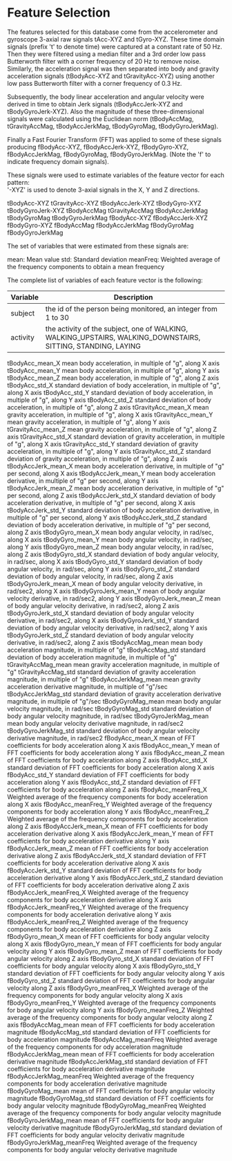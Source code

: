 Feature Selection 
=================

The features selected for this database come from the accelerometer and gyroscope 3-axial raw signals tAcc-XYZ and tGyro-XYZ. These time domain signals (prefix 't' to denote time) were captured at a constant rate of 50 Hz. Then they were filtered using a median filter and a 3rd order low pass Butterworth filter with a corner frequency of 20 Hz to remove noise. Similarly, the acceleration signal was then separated into body and gravity acceleration signals (tBodyAcc-XYZ and tGravityAcc-XYZ) using another low pass Butterworth filter with a corner frequency of 0.3 Hz. 

Subsequently, the body linear acceleration and angular velocity were derived in time to obtain Jerk signals (tBodyAccJerk-XYZ and tBodyGyroJerk-XYZ). Also the magnitude of these three-dimensional signals were calculated using the Euclidean norm (tBodyAccMag, tGravityAccMag, tBodyAccJerkMag, tBodyGyroMag, tBodyGyroJerkMag). 

Finally a Fast Fourier Transform (FFT) was applied to some of these signals producing fBodyAcc-XYZ, fBodyAccJerk-XYZ, fBodyGyro-XYZ, fBodyAccJerkMag, fBodyGyroMag, fBodyGyroJerkMag. (Note the 'f' to indicate frequency domain signals). 

These signals were used to estimate variables of the feature vector for each pattern:  
'-XYZ' is used to denote 3-axial signals in the X, Y and Z directions.

tBodyAcc-XYZ
tGravityAcc-XYZ
tBodyAccJerk-XYZ
tBodyGyro-XYZ
tBodyGyroJerk-XYZ
tBodyAccMag
tGravityAccMag
tBodyAccJerkMag
tBodyGyroMag
tBodyGyroJerkMag
fBodyAcc-XYZ
fBodyAccJerk-XYZ
fBodyGyro-XYZ
fBodyAccMag
fBodyAccJerkMag
fBodyGyroMag
fBodyGyroJerkMag

The set of variables that were estimated from these signals are: 

mean: Mean value
std: Standard deviation
meanFreq: Weighted average of the frequency components to obtain a mean frequency


The complete list of variables of each feature vector is the following:

 Variable  | Description 
 --------- | ----------- 
 subject   | the id of the person being monitored, an integer from 1 to 30|
activity|the activity of the subject, one of WALKING, WALKING_UPSTAIRS, WALKING_DOWNSTAIRS, SITTING, STANDING, LAYING



tBodyAcc_mean_X		mean body acceleration, in multiple of "g", along X axis
tBodyAcc_mean_Y		mean body acceleration, in multiple of "g", along Y axis     
tBodyAcc_mean_Z		mean body acceleration, in multiple of "g", along Z axis
tBodyAcc_std_X		standard deviation of body acceleration, in multiple of "g", along X axis
tBodyAcc_std_Y		standard deviation of body acceleration, in multiple of "g", along Y axis
tBodyAcc_std_Z		standard deviation of body acceleration, in multiple of "g", along Z axis
tGravityAcc_mean_X	mean gravity acceleration, in multiple of "g", along X axis
tGravityAcc_mean_Y	mean gravity acceleration, in multiple of "g", along Y axis
tGravityAcc_mean_Z	mean gravity acceleration, in multiple of "g", along Z axis
tGravityAcc_std_X	standard deviation of gravity acceleration, in multiple of "g", along X axis
tGravityAcc_std_Y	standard deviation of gravity acceleration, in multiple of "g", along Y axis
tGravityAcc_std_Z	standard deviation of gravity acceleration, in multiple of "g", along Z axis
tBodyAccJerk_mean_X	mean body acceleration derivative, in multiple of "g" per second, along X axis
tBodyAccJerk_mean_Y	mean body acceleration derivative, in multiple of "g" per second, along Y axis
tBodyAccJerk_mean_Z	mean body acceleration derivative, in multiple of "g" per second, along Z axis
tBodyAccJerk_std_X	standard deviation of body acceleration derivative, in multiple of "g" per second, along X axis
tBodyAccJerk_std_Y	standard deviation of body acceleration derivative, in multiple of "g" per second, along Y axis
tBodyAccJerk_std_Z	standard deviation of body acceleration derivative, in multiple of "g" per second, along Z axis
tBodyGyro_mean_X	mean body angular velocity, in rad/sec, along X axis
tBodyGyro_mean_Y	mean body angular velocity, in rad/sec, along Y axis
tBodyGyro_mean_Z	mean body angular velocity, in rad/sec, along Z axis
tBodyGyro_std_X		standard deviation of body angular velocity, in rad/sec, along X axis
tBodyGyro_std_Y		standard deviation of body angular velocity, in rad/sec, along Y axis
tBodyGyro_std_Z		standard deviation of body angular velocity, in rad/sec, along Z axis
tBodyGyroJerk_mean_X	mean of body angular velocity derivative, in rad/sec2, along X axis
tBodyGyroJerk_mean_Y	mean of body angular velocity derivative, in rad/sec2, along Y axis
tBodyGyroJerk_mean_Z	mean of body angular velocity derivative, in rad/sec2, along Z axis
tBodyGyroJerk_std_X		standard deviation of body angular velocity derivative, in rad/sec2, along X axis
tBodyGyroJerk_std_Y		standard deviation of body angular velocity derivative, in rad/sec2, along Y axis
tBodyGyroJerk_std_Z		standard deviation of body angular velocity derivative, in rad/sec2, along Z axis
tBodyAccMag_mean		mean body acceleration magnitude, in multiple of "g"
tBodyAccMag_std			standard deviation of body acceleration magnitude, in multiple of "g"
tGravityAccMag_mean		mean gravity acceleration magnitude, in multiple of "g"
tGravityAccMag_std		standard deviation of gravity acceleration magnitude, in multiple of "g"
tBodyAccJerkMag_mean	mean gravity acceleration derivative magnitude, in multiple of "g"/sec
tBodyAccJerkMag_std		standard deviation of gravity acceleration derivative magnitude, in multiple of "g"/sec
tBodyGyroMag_mean		mean body angular velocity magnitude, in rad/sec
tBodyGyroMag_std		standard deviation of body angular velocity magnitude, in rad/sec
tBodyGyroJerkMag_mean	mean body angular velocity derivative magnitude, in rad/sec2
tBodyGyroJerkMag_std	standard deviation of body angular velocity derivative magnitude, in rad/sec2
fBodyAcc_mean_X			mean of FFT coefficients for body acceleration along X axis
fBodyAcc_mean_Y			mean of FFT coefficients for body acceleration along Y axis
fBodyAcc_mean_Z			mean of FFT coefficients for body acceleration along Z axis
fBodyAcc_std_X			standard deviation of FFT coefficients for body acceleration along X axis
fBodyAcc_std_Y			standard deviation of FFT coefficients for body acceleration along Y axis
fBodyAcc_std_Z			standard deviation of FFT coefficients for body acceleration along Z axis
fBodyAcc_meanFreq_X		Weighted average of the frequency components for body acceleration along X axis
fBodyAcc_meanFreq_Y		Weighted average of the frequency components for body acceleration along Y axis
fBodyAcc_meanFreq_Z		Weighted average of the frequency components for body acceleration along Z axis
fBodyAccJerk_mean_X		mean of FFT coefficients for body acceleration derivative along X axis
fBodyAccJerk_mean_Y		mean of FFT coefficients for body acceleration derivative along Y axis
fBodyAccJerk_mean_Z		mean of FFT coefficients for body acceleration derivative along Z axis
fBodyAccJerk_std_X		standard deviation of FFT coefficients for body acceleration derivative along X axis
fBodyAccJerk_std_Y		standard deviation of FFT coefficients for body acceleration derivative along Y axis
fBodyAccJerk_std_Z		standard deviation of FFT coefficients for body acceleration derivative along Z axis
fBodyAccJerk_meanFreq_X	Weighted average of the frequency components for body acceleration derivative along X axis
fBodyAccJerk_meanFreq_Y	Weighted average of the frequency components for body acceleration derivative along Y axis
fBodyAccJerk_meanFreq_Z	Weighted average of the frequency components for body acceleration derivative along Z axis
fBodyGyro_mean_X		mean of FFT coefficients for body angular velocity along X axis
fBodyGyro_mean_Y		mean of FFT coefficients for body angular velocity along Y axis
fBodyGyro_mean_Z		mean of FFT coefficients for body angular velocity along Z axis
fBodyGyro_std_X			standard deviation of FFT coefficients for body angular velocity along X axis
fBodyGyro_std_Y			standard deviation of FFT coefficients for body angular velocity along Y axis
fBodyGyro_std_Z			standard deviation of FFT coefficients for body angular velocity along Z axis
fBodyGyro_meanFreq_X	Weighted average of the frequency components for body angular velocity along X axis
fBodyGyro_meanFreq_Y	Weighted average of the frequency components for body angular velocity along Y axis
fBodyGyro_meanFreq_Z	Weighted average of the frequency components for body angular velocity along Z axis
fBodyAccMag_mean		mean of FFT coefficients for body acceleration magnitude
fBodyAccMag_std			standard deviation of FFT coefficients for body acceleration magnitude
fBodyAccMag_meanFreq	Weighted average of the frequency components for ody acceleration magnitude
fBodyAccJerkMag_mean	mean of FFT coefficients for body acceleration derivative magnitude
fBodyAccJerkMag_std		standard deviation of FFT coefficients for body acceleration derivative magnitude
fBodyAccJerkMag_meanFreq	Weighted average of the frequency components for body acceleration derivative magnitude
fBodyGyroMag_mean		mean of FFT coefficients for body angular velocity magnitude
fBodyGyroMag_std		standard deviation of FFT coefficients for body angular velocity magnitude
fBodyGyroMag_meanFreq	Weighted average of the frequency components for body angular velocity magnitude
fBodyGyroJerkMag_mean	mean of FFT coefficients for body angular velocity derivative magnitude
fBodyGyroJerkMag_std	standard deviation of FFT coefficients for body angular velocity derivativ magnitude
fBodyGyroJerkMag_meanFreq	Weighted average of the frequency components for body angular velocity derivative magnitude
